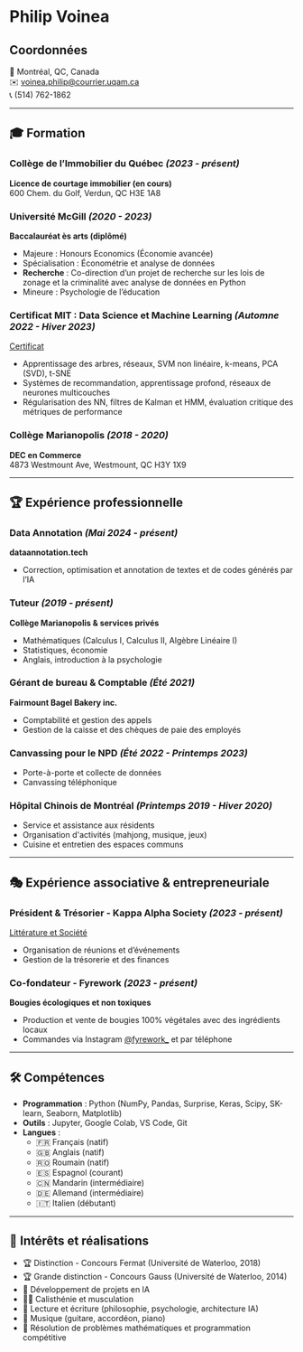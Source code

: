 # Philip Voinea

## Coordonnées

📍 Montréal, QC, Canada  
✉️ voinea.philip@courrier.uqam.ca  
📞 (514) 762-1862  

---

## 🎓 Formation

### Collège de l’Immobilier du Québec *(2023 - présent)*
**Licence de courtage immobilier (en cours)**  
600 Chem. du Golf, Verdun, QC H3E 1A8  

### Université McGill *(2020 - 2023)*
**Baccalauréat ès arts (diplômé)**  
- Majeure : Honours Economics (Économie avancée)  
- Spécialisation : Économétrie et analyse de données  
- **Recherche** : Co-direction d’un projet de recherche sur les lois de zonage et la criminalité avec analyse de données en Python  
- Mineure : Psychologie de l’éducation  

### Certificat MIT : Data Science et Machine Learning *(Automne 2022 - Hiver 2023)*
[Certificat](https://olympus1.mygreatlearning.com/certificate/QKIKHNWV)  
- Apprentissage des arbres, réseaux, SVM non linéaire, k-means, PCA (SVD), t-SNE  
- Systèmes de recommandation, apprentissage profond, réseaux de neurones multicouches  
- Régularisation des NN, filtres de Kalman et HMM, évaluation critique des métriques de performance  

### Collège Marianopolis *(2018 - 2020)*
**DEC en Commerce**  
4873 Westmount Ave, Westmount, QC H3Y 1X9  

---

## 🏆 Expérience professionnelle

### Data Annotation *(Mai 2024 - présent)*
**dataannotation.tech**  
- Correction, optimisation et annotation de textes et de codes générés par l’IA

### Tuteur *(2019 - présent)*
**Collège Marianopolis & services privés**  
- Mathématiques (Calculus I, Calculus II, Algèbre Linéaire I)  
- Statistiques, économie  
- Anglais, introduction à la psychologie  

### Gérant de bureau & Comptable *(Été 2021)*
**Fairmount Bagel Bakery inc.**  
- Comptabilité et gestion des appels  
- Gestion de la caisse et des chèques de paie des employés  

### Canvassing pour le NPD *(Été 2022 - Printemps 2023)*
- Porte-à-porte et collecte de données  
- Canvassing téléphonique  

### Hôpital Chinois de Montréal *(Printemps 2019 - Hiver 2020)*
- Service et assistance aux résidents  
- Organisation d'activités (mahjong, musique, jeux)  
- Cuisine et entretien des espaces communs  

---

## 🎭 Expérience associative & entrepreneuriale

### Président & Trésorier - Kappa Alpha Society *(2023 - présent)*
[Littérature et Société](https://www.ka.org/)  
- Organisation de réunions et d’événements  
- Gestion de la trésorerie et des finances  

### Co-fondateur - Fyrework *(2023 - présent)*
**Bougies écologiques et non toxiques**  
- Production et vente de bougies 100% végétales avec des ingrédients locaux  
- Commandes via Instagram [@fyrework_](https://www.instagram.com/fyrework_) et par téléphone  

---

## 🛠 Compétences

- **Programmation** : Python (NumPy, Pandas, Surprise, Keras, Scipy, SK-learn, Seaborn, Matplotlib)  
- **Outils** : Jupyter, Google Colab, VS Code, Git  
- **Langues** :  
  - 🇫🇷 Français (natif)  
  - 🇬🇧 Anglais (natif)  
  - 🇷🇴 Roumain (natif)  
  - 🇪🇸 Espagnol (courant)  
  - 🇨🇳 Mandarin (intermédiaire)  
  - 🇩🇪 Allemand (intermédiaire)  
  - 🇮🇹 Italien (débutant)  

---

## 🎯 Intérêts et réalisations

- 🏆 Distinction - Concours Fermat (Université de Waterloo, 2018)  
- 🏆 Grande distinction - Concours Gauss (Université de Waterloo, 2014)  
- 🤖 Développement de projets en IA  
- 🏋️‍♂️ Calisthénie et musculation  
- 📖 Lecture et écriture (philosophie, psychologie, architecture IA)  
- 🎸 Musique (guitare, accordéon, piano)  
- 🎯 Résolution de problèmes mathématiques et programmation compétitive  
